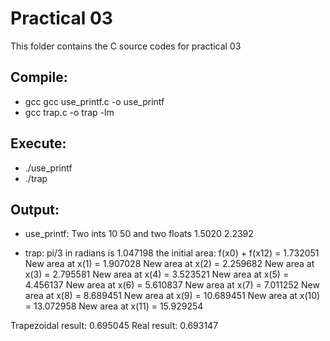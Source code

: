 # Practical 03

This folder contains the C source codes for practical 03

## Compile:

* gcc gcc use_printf.c -o use_printf
* gcc trap.c -o trap -lm

## Execute:
* ./use_printf
* ./trap

## Output:

* use_printf:
Two ints 10 50 and two floats 1.5020 2.2392 

* trap:
pi/3 in radians is 1.047198 
the initial area: f(x0) + f(x12) = 1.732051
New area at x(1) = 1.907028
New area at x(2) = 2.259682
New area at x(3) = 2.795581
New area at x(4) = 3.523521
New area at x(5) = 4.456137
New area at x(6) = 5.610837
New area at x(7) = 7.011252
New area at x(8) = 8.689451
New area at x(9) = 10.689451
New area at x(10) = 13.072958
New area at x(11) = 15.929254

Trapezoidal result: 0.695045
Real result: 0.693147
